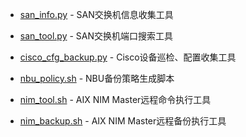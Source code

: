 - [san_info.py](https://github.com/dayerong/tools/tree/master/san_info) - SAN交换机信息收集工具

- [san_tool.py](https://github.com/dayerong/tools/tree/master/san_tool) - SAN交换机端口搜索工具

- [cisco_cfg_backup.py](https://github.com/dayerong/tools/blob/master/cisco_tool) - Cisco设备巡检、配置收集工具

- [nbu_policy.sh](https://github.com/dayerong/tools/tree/master/nbu_tool) - NBU备份策略生成脚本

- [nim_tool.sh](https://github.com/dayerong/tools/tree/master/aix_tool#nim_toolsh) - AIX NIM Master远程命令执行工具

- [nim_backup.sh](https://github.com/dayerong/tools/tree/master/aix_tool#nim_backupsh) - AIX NIM Master远程备份执行工具

